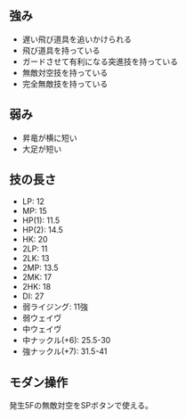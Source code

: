 ## 強み

- 遅い飛び道具を追いかけられる
- 飛び道具を持っている
- ガードさせて有利になる突進技を持っている
- 無敵対空技を持っている
- 完全無敵技を持っている

## 弱み

- 昇竜が横に短い
- 大足が短い

## 技の長さ

- LP: 12
- MP: 15
- HP(1): 11.5
- HP(2): 14.5
- HK: 20
- 2LP: 11
- 2LK: 13
- 2MP: 13.5
- 2MK: 17
- 2HK: 18
- DI: 27
- 弱ライジング: 11強
- 弱ウェイヴ
- 中ウェイヴ
- 中ナックル(+6): 25.5-30
- 強ナックル(+7): 31.5-41

## モダン操作

発生5Fの無敵対空をSPボタンで使える。
